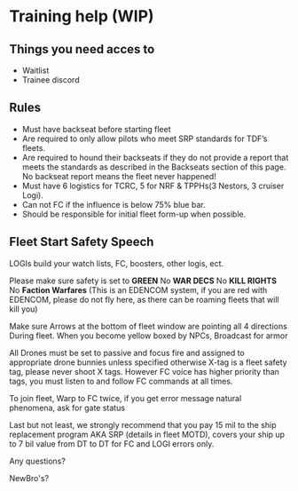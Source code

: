 # Training help (WIP)

## Things you need acces to

- Waitlist
- Trainee discord

## Rules

- Must have backseat before starting fleet
- Are required to only allow pilots who meet SRP standards for TDF’s fleets.
- Are required to hound their backseats if they do not provide a report that meets the standards as described in the Backseats section of this page. No backseat report means the fleet never happened!
- Must have 6 logistics for TCRC, 5 for NRF & TPPHs(3 Nestors, 3 cruiser Logi).
- Can not FC if the influence is below 75% blue bar.
- Should be responsible for initial fleet form-up when possible.

## Fleet Start Safety Speech

LOGIs build your watch lists, FC, boosters, other logis, ect.

Please make sure safety is set to **GREEN**
No **WAR DECS**
No **KILL RIGHTS**
No **Faction Warfares**
(This is an EDENCOM system, if you are red with EDENCOM, please do not fly here, as there can be roaming fleets that will kill you)

Make sure Arrows at the bottom of fleet window are pointing all 4 directions
During fleet. When you become yellow boxed by NPCs, Broadcast for armor

All Drones must be set to passive and focus fire and assigned to appropriate drone bunnies unless specified otherwise
X-tag is a fleet safety tag, please never shoot X tags.
However FC voice has higher priority than tags, you must listen to and follow FC commands at all times.

To join fleet, Warp to FC twice, if you get error message natural phenomena, ask for gate status

Last but not least, we strongly recommend that you pay 15 mil to the ship replacement program AKA SRP (details in fleet MOTD), covers your ship up to 7 bil value from DT to DT for FC and LOGI errors only.

Any questions?

NewBro's?
